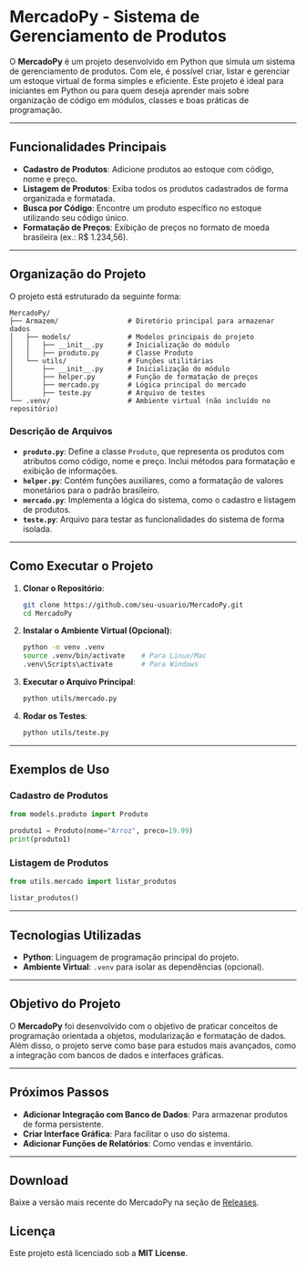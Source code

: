 # MercadoPy - Sistema de Gerenciamento de Produtos

O **MercadoPy** é um projeto desenvolvido em Python que simula um sistema de gerenciamento de produtos. Com ele, é possível criar, listar e gerenciar um estoque virtual de forma simples e eficiente. Este projeto é ideal para iniciantes em Python ou para quem deseja aprender mais sobre organização de código em módulos, classes e boas práticas de programação.

---

## Funcionalidades Principais

- **Cadastro de Produtos**: Adicione produtos ao estoque com código, nome e preço.
- **Listagem de Produtos**: Exiba todos os produtos cadastrados de forma organizada e formatada.
- **Busca por Código**: Encontre um produto específico no estoque utilizando seu código único.
- **Formatação de Preços**: Exibição de preços no formato de moeda brasileira (ex.: R$ 1.234,56).

---

## Organização do Projeto

O projeto está estruturado da seguinte forma:

```
MercadoPy/
├── Armazem/                 # Diretório principal para armazenar dados
│   ├── models/              # Modelos principais do projeto
│   │   ├── __init__.py      # Inicialização do módulo
│   │   ├── produto.py       # Classe Produto
│   └── utils/               # Funções utilitárias
│       ├── __init__.py      # Inicialização do módulo
│       ├── helper.py        # Função de formatação de preços
│       ├── mercado.py       # Lógica principal do mercado
│       ├── teste.py         # Arquivo de testes
└── .venv/                   # Ambiente virtual (não incluído no repositório)
```

### **Descrição de Arquivos**

- **`produto.py`**: Define a classe `Produto`, que representa os produtos com atributos como código, nome e preço. Inclui métodos para formatação e exibição de informações.
- **`helper.py`**: Contém funções auxiliares, como a formatação de valores monetários para o padrão brasileiro.
- **`mercado.py`**: Implementa a lógica do sistema, como o cadastro e listagem de produtos.
- **`teste.py`**: Arquivo para testar as funcionalidades do sistema de forma isolada.

---

## Como Executar o Projeto

1. **Clonar o Repositório**:
   ```bash
   git clone https://github.com/seu-usuario/MercadoPy.git
   cd MercadoPy
   ```

2. **Instalar o Ambiente Virtual (Opcional)**:
   ```bash
   python -m venv .venv
   source .venv/bin/activate    # Para Linux/Mac
   .venv\Scripts\activate       # Para Windows
   ```

3. **Executar o Arquivo Principal**:
   ```bash
   python utils/mercado.py
   ```

4. **Rodar os Testes**:
   ```bash
   python utils/teste.py
   ```

---

## Exemplos de Uso

### Cadastro de Produtos
```python
from models.produto import Produto

produto1 = Produto(nome="Arroz", preco=19.99)
print(produto1)
```

### Listagem de Produtos
```python
from utils.mercado import listar_produtos

listar_produtos()
```

---

## Tecnologias Utilizadas

- **Python**: Linguagem de programação principal do projeto.
- **Ambiente Virtual**: `.venv` para isolar as dependências (opcional).

---

## Objetivo do Projeto

O **MercadoPy** foi desenvolvido com o objetivo de praticar conceitos de programação orientada a objetos, modularização e formatação de dados. Além disso, o projeto serve como base para estudos mais avançados, como a integração com bancos de dados e interfaces gráficas.

---

## Próximos Passos

- **Adicionar Integração com Banco de Dados**: Para armazenar produtos de forma persistente.
- **Criar Interface Gráfica**: Para facilitar o uso do sistema.
- **Adicionar Funções de Relatórios**: Como vendas e inventário.

---
## Download
Baixe a versão mais recente do MercadoPy na seção de [Releases](aqui).

## Licença

Este projeto está licenciado sob a **MIT License**.
